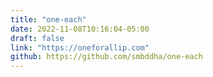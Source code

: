 ```yaml
---
title: "one-each"
date: 2022-11-08T10:16:04-05:00
draft: false 
link: "https://oneforallip.com"
github: https://github.com/smbddha/one-each
---
```


